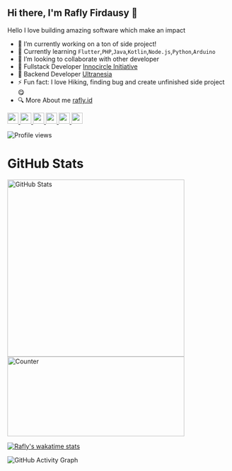 ## Hi there, I'm Rafly Firdausy 👋

Hello I love building amazing software which make an impact 

- 🌱  I’m currently working on a ton of side project!
- 🔭  Currently learning `Flutter`,`PHP`,`Java`,`Kotlin`,`Node.js`,`Python`,`Arduino`
- 👯  I’m looking to collaborate with other developer
- 🧱  Fullstack Developer [Innocircle Initiative](https://innocircle.id/)
- 🥡  Backend Developer [Ultranesia](https://ultranesia.com/)
- ⚡  Fun fact: I love Hiking, finding bug and create unfinished side project 😋
- 🔍  More About me  [rafly.id](https://rafly.id/)

<p>
  <a href="https://www.linkedin.com/in/rafli-firdausy/">
    <img src="https://img.shields.io/badge/linkedin-%230077B5.svg?&style=for-the-badge&logo=linkedin&logoColor=white" height=25>
  </a> 
  <a href="https://www.twitter.com/rafly_firdausy">
    <img src="https://img.shields.io/badge/twitter-%231DA1F2.svg?&style=for-the-badge&logo=twitter&logoColor=white" height=25>
  </a>   
  <a href="https://www.facebook.com/Rafly.Firdausy/">
    <img src="https://img.shields.io/badge/Facebook-1877F2?style=for-the-badge&logo=facebook&logoColor=white" height=25>
  </a>
  <a href="https://www.instagram.com/rafly_firdausy/">
    <img src="https://img.shields.io/badge/instagram-%23E4405F.svg?&style=for-the-badge&logo=instagram&logoColor=white" height=25>
  </a> 
  <a href="https://tiktok.com/@rafly_firdausy">
    <img src="https://img.shields.io/badge/TikTok-000000?style=for-the-badge&logo=tiktok&logoColor=white" height=25>
  </a>
  <a href="https://github.com/raflyfirdausy/">
    <img src="https://img.shields.io/badge/GitHub-100000?style=for-the-badge&logo=github&logoColor=white" height=25>
  </a>
</p>

![Profile views](https://gpvc.arturio.dev/raflyfirdausy)  

<h1>GitHub Stats</h1>
<span>
  <img src="https://github-readme-stats.vercel.app/api?username=raflyfirdausy&count_private=true&show_icons=true&theme=radical&show_owner=true" alt="GitHub Stats" width=400></span>
<span>
<img src="https://github-readme-stats.vercel.app/api/top-langs/?username=raflyfirdausy&layout=compact&count_private=true&hide=html,css,&langs_count=8" alt="Counter" width=400 height=180>
</span>

[![Rafly's wakatime stats](https://github-readme-stats.vercel.app/api/wakatime?username=rafly_firdausy)](https://github.com/raflyfirdausy/raflyfirdausy) 
<!-- ![GitHub streak stats](https://github-readme-streak-stats.herokuapp.com/?user=raflyfirdausy)   -->
![GitHub Activity Graph](https://activity-graph.herokuapp.com/graph?username=raflyfirdausy)

